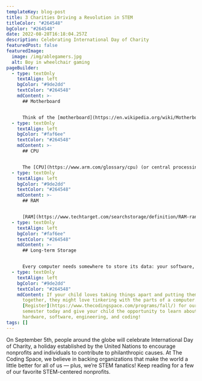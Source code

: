 ```yaml
---
templateKey: blog-post
title: 3 Charities Driving a Revolution in STEM
titleColor: "#264548"
bgColor: "#264548"
date: 2022-08-28T16:18:04.257Z
description: Celebrating International Day of Charity
featuredPost: false
featuredImage:
  image: /img/ablegamers.jpg
  alt: Boy in wheelchair gaming
pageBuilder:
  - type: textOnly
    textAlign: left
    bgColor: "#9de2dd"
    textColor: "#264548"
    mdContent: >-
      ## Motherboard


      Think of the [motherboard](https://en.wikipedia.org/wiki/Motherboard) like the computer’s base camp. It’s a thin plate that directly or indirectly **connects every single part of the computer** – the CPU, memory, hard drive, USB ports, etc.
  - type: textOnly
    textAlign: left
    bgColor: "#faf6ee"
    textColor: "#264548"
    mdContent: >-
      ## CPU


      The [CPU](https://www.arm.com/glossary/cpu) (or central processing unit, or even just “processor”) is like **the brain of the computer**. It’s usually a two-inch ceramic square with a silicon chip the size of a thumbnail located inside, and its primary job is to carry out commands. Whenever you click a button or press a key, you’re sending an instruction to the CPU.
  - type: textOnly
    textAlign: left
    bgColor: "#9de2dd"
    textColor: "#264548"
    mdContent: >-
      ## RAM


      [RAM](https://www.techtarget.com/searchstorage/definition/RAM-random-access-memory) (or random access memory) is your computer’s **short-term memory**. Whenever your computer performs any type of calculation, it temporarily stores that data in RAM. RAM helps programs boot quickly, but it doesn’t last – anytime your computer powers down, it loses everything stored in RAM. That’s why you need to save your documents; anytime you hit that “save” button on a Word doc, you’re moving that information to long-term storage.
  - type: textOnly
    textAlign: left
    bgColor: "#faf6ee"
    textColor: "#264548"
    mdContent: >-
      ## Long-term Storage


      Every computer needs somewhere to store its data: your software, your documents, and all of your other files. That storage can take the form of a [hard drive or a solid state drive](https://www.avast.com/c-ssd-vs-hdd), and it’s long-term, meaning that **the data is safe even if you turn off the computer.** When you open a file, the computer copies some data from the hard drive onto the RAM, and when you save a file, the data is copied back to the hard drive.
  - type: textOnly
    textAlign: left
    bgColor: "#9de2dd"
    textColor: "#264548"
    mdContent: If your child loves taking things apart and putting them back
      together, they might love tinkering with the parts of a computer.
      [Register](https://www.thecodingspace.com/programs/fall/) for our fall
      semester today and give your child the opportunity to learn about
      hardware, software, engineering, and coding!
tags: []
---
```

On September 5th, people around the globe will celebrate International Day of Charity, a holiday established by the United Nations to encourage nonprofits and individuals to contribute to philanthropic causes. At The Coding Space, we believe in backing organizations that make the world a little better for all of us — plus, we’re STEM fanatics! Keep reading for a few of our favorite STEM-centered nonprofits.